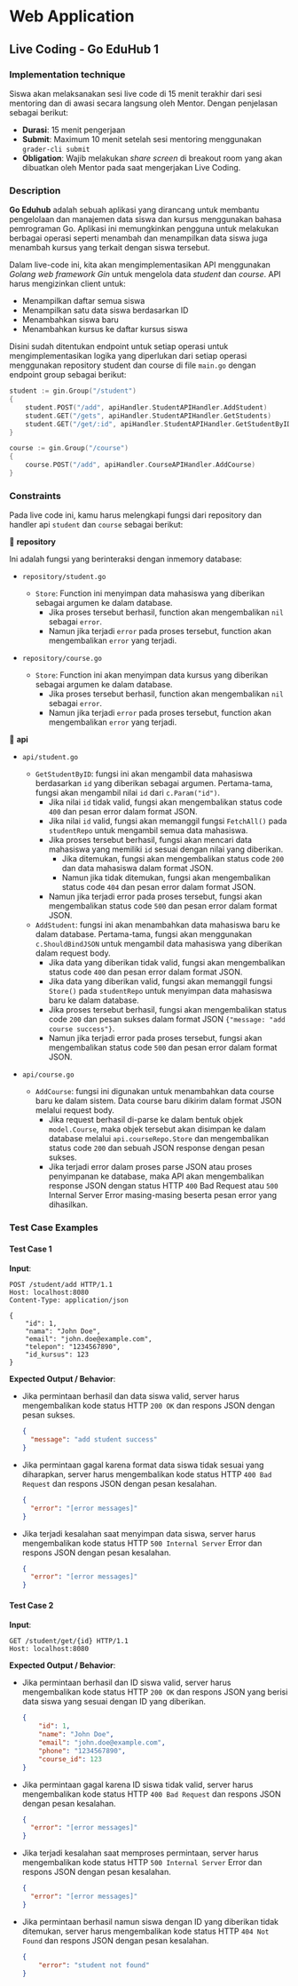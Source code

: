 # Web Application

## Live Coding - Go EduHub 1

### Implementation technique

Siswa akan melaksanakan sesi live code di 15 menit terakhir dari sesi mentoring dan di awasi secara langsung oleh Mentor. Dengan penjelasan sebagai berikut:

- **Durasi**: 15 menit pengerjaan
- **Submit**: Maximum 10 menit setelah sesi mentoring menggunakan `grader-cli submit`
- **Obligation**: Wajib melakukan _share screen_ di breakout room yang akan dibuatkan oleh Mentor pada saat mengerjakan Live Coding.

### Description

**Go Eduhub** adalah sebuah aplikasi yang dirancang untuk membantu pengelolaan dan manajemen data siswa dan kursus menggunakan bahasa pemrograman Go. Aplikasi ini memungkinkan pengguna untuk melakukan berbagai operasi seperti menambah dan menampilkan data siswa juga menambah kursus yang terkait dengan siswa tersebut.

Dalam live-code ini, kita akan mengimplementasikan API menggunakan _Golang web framework Gin_ untuk mengelola data _student_ dan _course_. API harus mengizinkan client untuk:

- Menampilkan daftar semua siswa
- Menampilkan satu data siswa berdasarkan  ID
- Menambahkan siswa baru
- Menambahkan kursus ke daftar kursus siswa

Disini sudah ditentukan endpoint untuk setiap operasi untuk mengimplementasikan logika yang diperlukan dari setiap operasi menggunakan repository student dan course di file `main.go` dengan endpoint group sebagai berikut:

```go
student := gin.Group("/student")
{
    student.POST("/add", apiHandler.StudentAPIHandler.AddStudent)
    student.GET("/gets", apiHandler.StudentAPIHandler.GetStudents)
    student.GET("/get/:id", apiHandler.StudentAPIHandler.GetStudentByID)
}

course := gin.Group("/course")
{
    course.POST("/add", apiHandler.CourseAPIHandler.AddCourse)
}
```

### Constraints

Pada live code ini, kamu harus melengkapi fungsi dari repository dan handler api `student` dan `course` sebagai berikut:

📁 **repository**

Ini adalah fungsi yang berinteraksi dengan inmemory database:

- `repository/student.go`
  - `Store`: Function ini menyimpan data mahasiswa yang diberikan sebagai argumen ke dalam database. 
    - Jika proses tersebut berhasil, function akan mengembalikan `nil` sebagai `error`.
    - Namun jika terjadi `error` pada proses tersebut, function akan mengembalikan `error` yang terjadi.

- `repository/course.go`
  - `Store`: Function ini akan menyimpan data kursus yang diberikan sebagai argumen ke dalam database.
    - Jika proses tersebut berhasil, function akan mengembalikan `nil` sebagai `error`.
    - Namun jika terjadi `error` pada proses tersebut, function akan mengembalikan `error` yang terjadi.

📁 **api**

- `api/student.go`
  - `GetStudentByID`: fungsi ini akan mengambil data mahasiswa berdasarkan `id` yang diberikan sebagai argumen. Pertama-tama, fungsi akan mengambil nilai `id` dari `c.Param("id")`.
    - Jika nilai `id` tidak valid, fungsi akan mengembalikan status code `400` dan pesan error dalam format JSON.
    - Jika nilai `id` valid, fungsi akan memanggil fungsi `FetchAll()` pada `studentRepo` untuk mengambil semua data mahasiswa.
    - Jika proses tersebut berhasil, fungsi akan mencari data mahasiswa yang memiliki `id` sesuai dengan nilai yang diberikan.
      - Jika ditemukan, fungsi akan mengembalikan status code `200` dan data mahasiswa dalam format JSON.
      - Namun jika tidak ditemukan, fungsi akan mengembalikan status code `404` dan pesan error dalam format JSON.
    - Namun jika terjadi error pada proses tersebut, fungsi akan mengembalikan status code `500` dan pesan error dalam format JSON.
  - `AddStudent`: fungsi ini akan menambahkan data mahasiswa baru ke dalam database. Pertama-tama, fungsi akan menggunakan `c.ShouldBindJSON` untuk mengambil data mahasiswa yang diberikan dalam request body.
    - Jika data yang diberikan tidak valid, fungsi akan mengembalikan status code `400` dan pesan error dalam format JSON.
    - Jika data yang diberikan valid, fungsi akan memanggil fungsi `Store()` pada `studentRepo` untuk menyimpan data mahasiswa baru ke dalam database.
    - Jika proses tersebut berhasil, fungsi akan mengembalikan status code `200` dan pesan sukses dalam format JSON `{"message: "add course success"}`.
    - Namun jika terjadi error pada proses tersebut, fungsi akan mengembalikan status code `500` dan pesan error dalam format JSON.

- `api/course.go`

  - `AddCourse`: fungsi ini digunakan untuk menambahkan data course baru ke dalam sistem. Data course baru dikirim dalam format JSON melalui request body.
    - Jika request berhasil di-parse ke dalam bentuk objek `model.Course`, maka objek tersebut akan disimpan ke dalam database melalui `api.courseRepo.Store` dan mengembalikan status code `200` dan sebuah JSON response dengan pesan sukses.
    - Jika terjadi error dalam proses parse JSON atau proses penyimpanan ke database, maka API akan mengembalikan response JSON dengan status HTTP `400` Bad Request atau `500` Internal Server Error masing-masing beserta pesan error yang dihasilkan.


### Test Case Examples

#### Test Case 1

**Input**:

```http
POST /student/add HTTP/1.1
Host: localhost:8080
Content-Type: application/json

{
    "id": 1,
    "nama": "John Doe",
    "email": "john.doe@example.com",
    "telepon": "1234567890",
    "id_kursus": 123
}
```

**Expected Output / Behavior**:

- Jika permintaan berhasil dan data siswa valid, server harus mengembalikan kode status HTTP `200 OK` dan respons JSON dengan pesan sukses.

  ```json
  {
    "message": "add student success"
  }
  ```

- Jika permintaan gagal karena format data siswa tidak sesuai yang diharapkan, server harus mengembalikan kode status HTTP `400 Bad Request` dan respons JSON dengan pesan kesalahan.

  ```json
  {
    "error": "[error messages]"
  }
  ```

- Jika terjadi kesalahan saat menyimpan data siswa, server harus mengembalikan kode status HTTP `500 Internal Server` Error dan respons JSON dengan pesan kesalahan.

  ```json
  {
    "error": "[error messages]"
  }
  ```

#### Test Case 2

**Input**:

```http
GET /student/get/{id} HTTP/1.1
Host: localhost:8080
```

**Expected Output / Behavior**:

- Jika permintaan berhasil dan ID siswa valid, server harus mengembalikan kode status HTTP `200 OK` dan respons JSON yang berisi data siswa yang sesuai dengan ID yang diberikan.

  ```json
  {
      "id": 1,
      "name": "John Doe",
      "email": "john.doe@example.com",
      "phone": "1234567890",
      "course_id": 123
  }
  ```

- Jika permintaan gagal karena ID siswa tidak valid, server harus mengembalikan kode status HTTP `400 Bad Request` dan respons JSON dengan pesan kesalahan.

  ```json
  {
    "error": "[error messages]"
  }
  ```

- Jika terjadi kesalahan saat memproses permintaan, server harus mengembalikan kode status HTTP `500 Internal Server` Error dan respons JSON dengan pesan kesalahan.

  ```json
  {
    "error": "[error messages]"
  }
  ```

- Jika permintaan berhasil namun siswa dengan ID yang diberikan tidak ditemukan, server harus mengembalikan kode status HTTP `404 Not Found` dan respons JSON dengan pesan kesalahan.

  ```json
  {
      "error": "student not found"
  }
  ```
